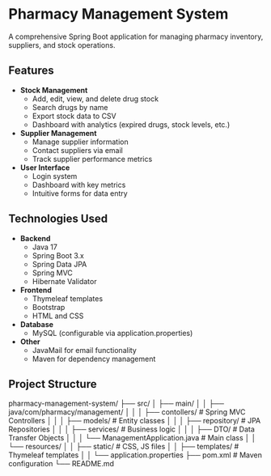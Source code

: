 # Pharmacy Management System
A comprehensive Spring Boot application for managing pharmacy inventory, suppliers, and stock operations.

## Features
- **Stock Management**
  - Add, edit, view, and delete drug stock
  - Search drugs by name
  - Export stock data to CSV
  - Dashboard with analytics (expired drugs, stock levels, etc.)
- **Supplier Management**
  - Manage supplier information
  - Contact suppliers via email
  - Track supplier performance metrics
- **User Interface**
  - Login system
  - Dashboard with key metrics
  - Intuitive forms for data entry
    
## Technologies Used
- **Backend**
  - Java 17
  - Spring Boot 3.x
  - Spring Data JPA
  - Spring MVC
  - Hibernate Validator
- **Frontend**
  - Thymeleaf templates
  - Bootstrap 
  - HTML and CSS
- **Database**
  - MySQL (configurable via application.properties)
- **Other**
  - JavaMail for email functionality
  - Maven for dependency management
    
## Project Structure
pharmacy-management-system/
├── src/
│   ├── main/
│   │   ├── java/com/pharmacy/management/
│   │   │   ├── contollers/       # Spring MVC Controllers
│   │   │   ├── models/           # Entity classes
│   │   │   ├── repository/       # JPA Repositories
│   │   │   ├── services/         # Business logic
│   │   │   ├── DTO/              # Data Transfer Objects
│   │   │   └── ManagementApplication.java # Main class
│   │   └── resources/
│   │       ├── static/           # CSS, JS files
│   │       ├── templates/        # Thymeleaf templates
│   │       └── application.properties
├── pom.xml                      # Maven configuration
└── README.md

